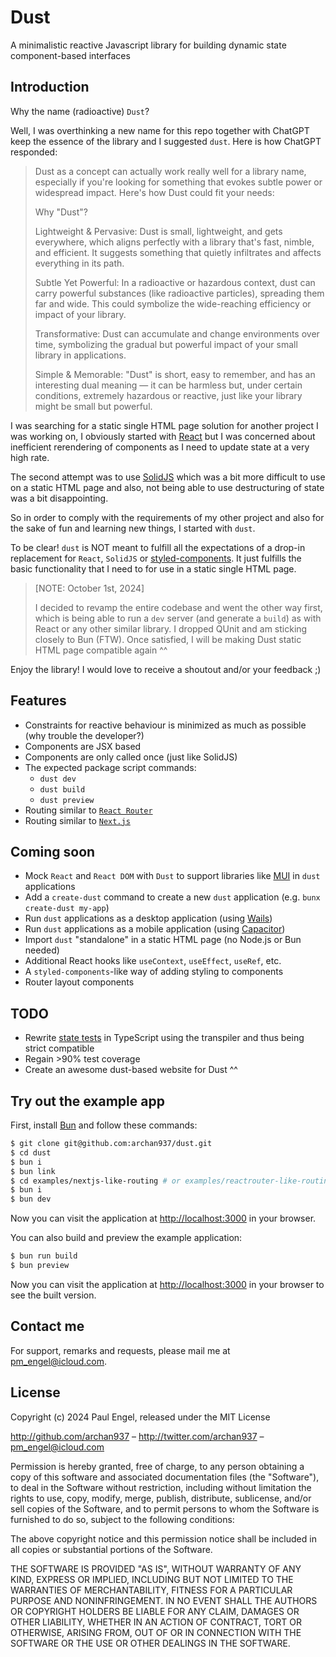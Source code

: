 # Dust

A minimalistic reactive Javascript library for building dynamic state component-based interfaces

## Introduction

Why the name (radioactive) `Dust`?

Well, I was overthinking a new name for this repo together with ChatGPT keep the essence of the library and I suggested `dust`. Here is how ChatGPT responded:

> Dust as a concept can actually work really well for a library name, especially if you're looking for something that evokes subtle power or widespread impact. Here's how Dust could fit your needs:
>
> Why "Dust"?
>
> Lightweight & Pervasive: Dust is small, lightweight, and gets everywhere, which aligns perfectly with a library that's fast, nimble, and efficient. It suggests something that quietly infiltrates and affects everything in its path.
>
> Subtle Yet Powerful: In a radioactive or hazardous context, dust can carry powerful substances (like radioactive particles), spreading them far and wide. This could symbolize the wide-reaching efficiency or impact of your library.
>
> Transformative: Dust can accumulate and change environments over time, symbolizing the gradual but powerful impact of your small library in applications.
>
> Simple & Memorable: "Dust" is short, easy to remember, and has an interesting dual meaning — it can be harmless but, under certain conditions, extremely hazardous or reactive, just like your library might be small but powerful.

I was searching for a static single HTML page solution for another project I was working on, I obviously started with [React](https://react.dev) but I was concerned about inefficient rerendering of components as I need to update state at a very high rate.

The second attempt was to use [SolidJS](https://www.solidjs.com) which was a bit more difficult to use on a static HTML page and also, not being able to use destructuring of state was a bit disappointing.

So in order to comply with the requirements of my other project and also for the sake of fun and learning new things, I started with `dust`.

To be clear! `dust` is NOT meant to fulfill all the expectations of a drop-in replacement for `React`, `SolidJS` or [styled-components](https://styled-components.com). It just fulfills the basic functionality that I need to for use in a static single HTML page.

> [NOTE: October 1st, 2024]
>
> I decided to revamp the entire codebase and went the other way first, which is being able to run a `dev` server (and generate a `build`) as with React or any other similar library. I dropped QUnit and am sticking closely to Bun (FTW). Once satisfied, I will be making Dust static HTML page compatible again ^^

Enjoy the library! I would love to receive a shoutout and/or your feedback ;)

## Features

- Constraints for reactive behaviour is minimized as much as possible (why trouble the developer?)
- Components are JSX based
- Components are only called once (just like SolidJS)
- The expected package script commands:
  - `dust dev`
  - `dust build`
  - `dust preview`
- Routing similar to [`React Router`](https://github.com/archan937/dust/tree/master/examples/reactrouter-like-routing)
- Routing similar to [`Next.js`](https://github.com/archan937/dust/tree/master/examples/nextjs-like-routing)

## Coming soon

- Mock `React` and `React DOM` with `Dust` to support libraries like [MUI](https://mui.com) in `dust` applications
- Add a `create-dust` command to create a new `dust` application (e.g. `bunx create-dust my-app`)
- Run `dust` applications as a desktop application (using [Wails](https://wails.io/))
- Run `dust` applications as a mobile application (using [Capacitor](https://capacitorjs.com/))
- Import `dust` "standalone" in a static HTML page (no Node.js or Bun needed)
- Additional React hooks like `useContext`, `useEffect`, `useRef`, etc.
- A `styled-components`-like way of adding styling to components
- Router layout components

## TODO

- Rewrite [state tests](https://github.com/archan937/dust/tree/master/test/state/index.test.js) in TypeScript using the transpiler and thus being strict compatible
- Regain >90% test coverage
- Create an awesome dust-based website for Dust ^^

## Try out the example app

First, install [Bun](https://bun.sh) and follow these commands:

```bash
$ git clone git@github.com:archan937/dust.git
$ cd dust
$ bun i
$ bun link
$ cd examples/nextjs-like-routing # or examples/reactrouter-like-routing
$ bun i
$ bun dev
```

Now you can visit the application at [http://localhost:3000](http://localhost:3000) in your browser.

You can also build and preview the example application:

```bash
$ bun run build
$ bun preview
```

Now you can visit the application at [http://localhost:3000](http://localhost:3000) in your browser to see the built version.

## Contact me

For support, remarks and requests, please mail me at [pm_engel@icloud.com](mailto:pm_engel@icloud.com).

## License

Copyright (c) 2024 Paul Engel, released under the MIT License

http://github.com/archan937 – http://twitter.com/archan937 – [pm_engel@icloud.com](mailto:pm_engel@icloud.com)

Permission is hereby granted, free of charge, to any person obtaining a copy of this software and associated documentation files (the "Software"), to deal in the Software without restriction, including without limitation the rights to use, copy, modify, merge, publish, distribute, sublicense, and/or sell copies of the Software, and to permit persons to whom the Software is furnished to do so, subject to the following conditions:

The above copyright notice and this permission notice shall be included in all copies or substantial portions of the Software.

THE SOFTWARE IS PROVIDED "AS IS", WITHOUT WARRANTY OF ANY KIND, EXPRESS OR IMPLIED, INCLUDING BUT NOT LIMITED TO THE WARRANTIES OF MERCHANTABILITY, FITNESS FOR A PARTICULAR PURPOSE AND NONINFRINGEMENT. IN NO EVENT SHALL THE AUTHORS OR COPYRIGHT HOLDERS BE LIABLE FOR ANY CLAIM, DAMAGES OR OTHER LIABILITY, WHETHER IN AN ACTION OF CONTRACT, TORT OR OTHERWISE, ARISING FROM, OUT OF OR IN CONNECTION WITH THE SOFTWARE OR THE USE OR OTHER DEALINGS IN THE SOFTWARE.
